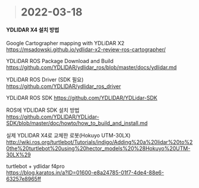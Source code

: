 ># 2022-03-18

#### YDLIDAR X4 설치 방법
Google Cartographer mapping with YDLiDAR X2								
https://msadowski.github.io/ydlidar-x2-review-ros-cartographer/								
								
YDLiDAR ROS Package Download and Build								
https://github.com/YDLIDAR/ydlidar_ros/blob/master/docs/ydlidar.md								
								
YDLiDAR ROS Driver (SDK 필요)							
https://github.com/YDLIDAR/ydlidar_ros_driver		

YDLiDAR ROS SDK	
https://github.com/YDLIDAR/YDLidar-SDK	

ROS에 YDLIDAR SDK 설치 방법					
https://github.com/YDLIDAR/YDLidar-SDK/blob/master/doc/howto/how_to_build_and_install.md					
								
실제 YDLIDAR X4로 교체한 로봇(Hokuyo UTM-30LX)						
http://wiki.ros.org/turtlebot/Tutorials/indigo/Adding%20a%20lidar%20to%20the%20turtlebot%20using%20hector_models%20%28Hokuyo%20UTM-30LX%29								
								
turtlebot + ydlidar f4pro								
https://blog.karatos.in/a?ID=01600-e8a24785-01f7-4de4-88e6-63257e8965ff								
